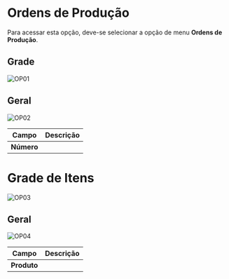 # Ordens de Produção
Para acessar esta opção, deve-se selecionar a opção de menu **Ordens de Produção**.

## Grade
![OP01](https://raw.githubusercontent.com/netforcews/docs-erp/master/PCP/imagens/OrdensDeProducao01.png)

## Geral
![OP02](https://raw.githubusercontent.com/netforcews/docs-erp/master/PCP/imagens/OrdensDeProducao02.png)

Campo | Descrição
------|----------
**Número** | 

# Grade de Itens
![OP03](https://raw.githubusercontent.com/netforcews/docs-erp/master/PCP/imagens/OrdensDeProducao03.png)

## Geral
![OP04](https://raw.githubusercontent.com/netforcews/docs-erp/master/PCP/imagens/OrdensDeProducao04.png)

Campo | Descrição
------|----------
**Produto** | 

